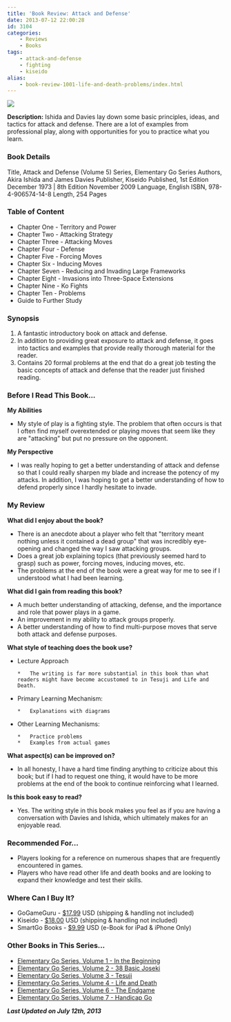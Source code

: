```yaml
---
title: 'Book Review: Attack and Defense'
date: 2013-07-12 22:00:28
id: 3104
categories:
	- Reviews
	- Books
tags:
	- attack-and-defense
	- fighting
	- kiseido
alias:
	- book-review-1001-life-and-death-problems/index.html
---
```


![](/images/2013/06/egsattackanddefensecover.jpg)

**Description:** Ishida and Davies lay down some basic principles, ideas, and tactics for attack and defense. There are a lot of examples from professional play, along with opportunities for you to practice what you learn.

<!--more-->

### Book Details

Title, Attack and Defense (Volume 5)
Series, Elementary Go Series
Authors, Akira Ishida and James Davies
Publisher, Kiseido
Published, 1st Edition December 1973 | 8th Edition November 2009
Language, English
ISBN, 978-4-906574-14-8
Length, 254 Pages

### Table of Content

*   Chapter One - Territory and Power
*   Chapter Two - Attacking Strategy
*   Chapter Three - Attacking Moves
*   Chapter Four - Defense
*   Chapter Five - Forcing Moves
*   Chapter Six - Inducing Moves
*   Chapter Seven - Reducing and Invading Large Frameworks
*   Chapter Eight - Invasions into Three-Space Extensions
*   Chapter Nine - Ko Fights
*   Chapter Ten - Problems
*   Guide to Further Study

### Synopsis

1.  A fantastic introductory book on attack and defense.
2.  In addition to providing great exposure to attack and defense, it goes into tactics and examples that provide really thorough material for the reader.
3.  Contains 20 formal problems at the end that do a great job testing the basic concepts of attack and defense that the reader just finished reading.

<!--more-->

### Before I Read This Book...

**My Abilities**

*   My style of play is a fighting style. The problem that often occurs is that I often find myself overextended or playing moves that seem like they are "attacking" but put no pressure on the opponent.

**My Perspective**

*   I was really hoping to get a better understanding of attack and defense so that I could really sharpen my blade and increase the potency of my attacks. In addition, I was hoping to get a better understanding of how to defend properly since I hardly hesitate to invade.

### My Review

**What did I enjoy about the book?**

*   There is an anecdote about a player who felt that "territory meant nothing unless it contained a dead group" that was incredibly eye-opening and changed the way I saw attacking groups.
*   Does a great job explaining topics (that previously seemed hard to grasp) such as power, forcing moves, inducing moves, etc.
*   The problems at the end of the book were a great way for me to see if I understood what I had been learning.

**What did I gain from reading this book?**

*   A much better understanding of attacking, defense, and the importance and role that power plays in a game.
*   An improvement in my ability to attack groups properly.
*   A better understanding of how to find multi-purpose moves that serve both attack and defense purposes.

**What style of teaching does the book use?**

*   Lecture Approach

		*   The writing is far more substantial in this book than what readers might have become accustomed to in Tesuji and Life and Death.

*   Primary Learning Mechanism:

		*   Explanations with diagrams

*   Other Learning Mechanisms:

		*   Practice problems
		*   Examples from actual games

**What aspect(s) can be improved on?**

*   In all honesty, I have a hard time finding anything to criticize about this book; but if I had to request one thing, it would have to be more problems at the end of the book to continue reinforcing what I learned.

**Is this book easy to read?**

*   Yes. The writing style in this book makes you feel as if you are having a conversation with Davies and Ishida, which ultimately makes for an enjoyable read.

### Recommended For...

*   Players looking for a reference on numerous shapes that are frequently encountered in games.
*   Players who have read other life and death books and are looking to expand their knowledge and test their skills.

### Where Can I Buy It?

*   GoGameGuru - [$17.99](http://shop.gogameguru.com/attack-and-defense/?acc=e4da3b7fbbce2345d7772b0674a318d5 "Go Game Guru Purchase Link") USD (shipping &amp; handling not included)
*   Kiseido - [$18.00](http://kiseido.com/go_books.htm "Kiseido Purchase Link") USD (shipping &amp; handling not included)
*   SmartGo Books - [$9.99](http://www.smartgo.com/books.htm "SmartGo Book Link") USD (e-Book for iPad &amp; iPhone Only)

### Other Books in This Series...

*   [Elementary Go Series, Volume 1 - In the Beginning](http://www.bengozen.com/book-review-in-the-beginning/ "Book Review: In the Beginning")
*   [Elementary Go Series, Volume 2 - 38 Basic Joseki](http://www.bengozen.com/book-review-38-basic-joseki/ "Book Review: 38 Basic Joseki")
*   [Elementary Go Series, Volume 3 - Tesuji](http://www.bengozen.com/book-review-tesuji/ "Book Review: Tesuji")
*   [Elementary Go Series, Volume 4 - Life and Death](http://www.bengozen.com/book-review-life-and-death/ "Book Review: Life and Death")
*   [Elementary Go Series, Volume 6 - The Endgame](http://www.bengozen.com/book-review-the-endgame/ "Book Review: The Endgame")
*   [Elementary Go Series, Volume 7 - Handicap Go](http://www.bengozen.com/book-review-handicap-go/ "Book Review: Handicap Go")

_**Last Updated on July 12th, 2013**_
